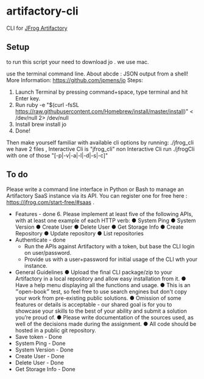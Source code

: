 # artifactory-cli
CLI for [JFrog Artifactory](https://www.jfrog.com/confluence/display/CLI/JFrog+CLI)

## Setup
to run this script your need to download jo .
we use mac.

use the terminal command line.
About abcde : JSON output from a shell!
More Information: https://github.com/jpmens/jo
Steps:

1. Launch Terminal by pressing command+space, type terminal and hit Enter key.
2. Run
   ruby -e "$(curl -fsSL https://raw.githubusercontent.com/Homebrew/install/master/install)" < /dev/null 2> /dev/null
3. Install
   brew install jo
4. Done!

Then make yourself familiar with available cli options by running:   ./jfrog_cli
we have 2 files ,
Interactive Cli is "jfrog_cli"
non Interactive Cli run ./jfrogCli with one of those "[-p|-v|-a|-l|-d|-s|-c]"

## To do
Please write a command line interface in Python or Bash to manage an Artifactory SaaS instance via its API. You can register one for free here : https://jfrog.com/start-free/#saas .


- Features - done 6.
  Please implement at least five of the following APIs, with at least one example of each HTTP verb:
  ● System Ping
  ● System Version
  ● Create User
  ● Delete User
  ● Get Storage Info
  ● Create Repository
  ● Update repository
  ● List repositories
- Authenticate - done
  - Run the APIs against Artifactory with a token, but base the CLI login on user/password.
  - Provide us with a user+password for initial usage of the CLI wth your instance.
- General Guidelines
  ● Upload the final CLI package/zip to your Artifactory in a local repository and allow easy installation from it.
  ● Have a help menu displaying all the functions and usage.
  ● This is an ״open-book״ test, so feel free to use search engines but don't copy your work
    from pre-existing public solutions.
  ● Omission of some features or details is acceptable - our shared goal is for you to
    showcase your skills to the best of your ability and submit a solution you’re proud of.
  ● Please write documentation of the sources used, as well of the decisions made during the
    assignment.
  ● All code should be hosted in a public git repository.
- Save token - Done
- System Ping - Done
- System Version - Done
- Create User - Done
- Delete User - Done
- Get Storage Info - Done